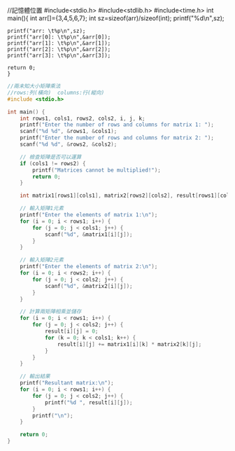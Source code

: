
//記憶體位置
#include<stdio.h> 
#include<stdlib.h>
#include<time.h>
int main(){
	int arr[]={3,4,5,6,7};
	int sz=sizeof(arr)/sizeof(int);
	printf("%d\n",sz);
	
	printf("arr: \t%p\n",sz);
	printf("arr[0]: \t%p\n",&arr[0]);
	printf("arr[1]: \t%p\n",&arr[1]);
	printf("arr[2]: \t%p\n",&arr[2]);
	printf("arr[3]: \t%p\n",&arr[3]);

	return 0;
	}
	
	
```C
//兩未知大小矩陣乘法
//rows:列(橫向)  columns:行(縱向) 
#include <stdio.h>

int main() {
    int rows1, cols1, rows2, cols2, i, j, k;
    printf("Enter the number of rows and columns for matrix 1: ");
    scanf("%d %d", &rows1, &cols1);
    printf("Enter the number of rows and columns for matrix 2: ");
    scanf("%d %d", &rows2, &cols2);

    // 檢查矩陣是否可以運算
    if (cols1 != rows2) {
        printf("Matrices cannot be multiplied!");
        return 0;
    }

    int matrix1[rows1][cols1], matrix2[rows2][cols2], result[rows1][cols2];

    // 輸入矩陣1元素
    printf("Enter the elements of matrix 1:\n");
    for (i = 0; i < rows1; i++) {
        for (j = 0; j < cols1; j++) {
            scanf("%d", &matrix1[i][j]);
        }
    }

    // 輸入矩陣2元素
    printf("Enter the elements of matrix 2:\n");
    for (i = 0; i < rows2; i++) {
        for (j = 0; j < cols2; j++) {
            scanf("%d", &matrix2[i][j]);
        }
    }

    // 計算兩矩陣相乘並儲存
    for (i = 0; i < rows1; i++) {
        for (j = 0; j < cols2; j++) {
            result[i][j] = 0;
            for (k = 0; k < cols1; k++) {
                result[i][j] += matrix1[i][k] * matrix2[k][j];
            }
        }
    }

    // 輸出結果
    printf("Resultant matrix:\n");
    for (i = 0; i < rows1; i++) {
        for (j = 0; j < cols2; j++) {
            printf("%d ", result[i][j]);
        }
        printf("\n");
    }

    return 0;
}
```
